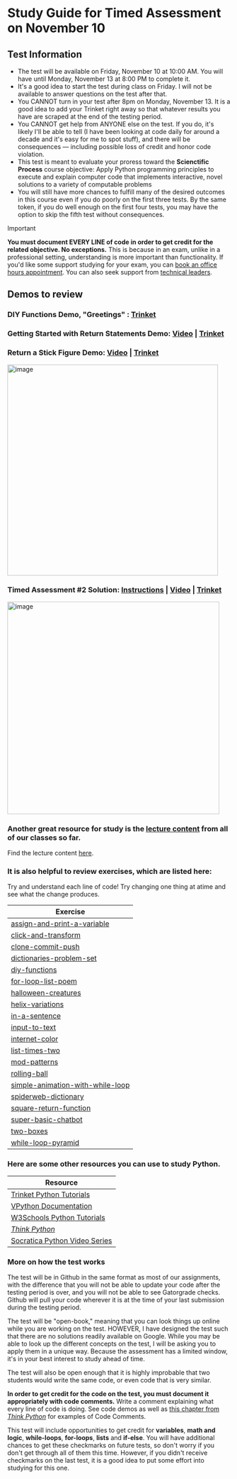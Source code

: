 # Study Guide for Timed Assessment on November 10

## Test Information 
- The test will be available on Friday, November 10 at 10:00 AM. You will have until Monday, November 13 at 8:00 PM to complete it.
- It's a good idea to start the test during class on Friday. I will not be available to answer questions on the test after that. 
- You CANNOT turn in your test after 8pm on Monday, November 13. It is a good idea to add your Trinket right away so that whatever results you have are scraped at the end of the testing period.
- You CANNOT get help from ANYONE else on the test. If you do, it's likely I'll be able to tell (I have been looking at code daily for around a decade and it's easy for me to spot stuff), and there will be consequences — including possible loss of credit and honor code violation.
- This test is meant to evaluate your proress toward the **Scienctific Process** course objective: Apply Python programming principles to execute and explain computer code that implements interactive, novel solutions to a variety of computable problems
- You will still have more chances to fulfill many of the desired outcomes in this course even if you do poorly on the first three tests. By the same token, if you do well enough on the first four tests, you may have the option to skip the fifth test without consequences. 
  
> [!IMPORTANT]
> **You must document EVERY LINE of code in order to get credit for the related objective. No exceptions.** This is because in an exam, unlike in a professional setting, understanding is more important than functionality. 
> If you'd like some support studying for your exam, you can [book an office hours appointment](https://calendar.google.com/calendar/u/0/appointments/schedules/AcZssZ1ZnFy9IkWemSjQ98WWhGh7UVwkph3U2RuDrrLt781dWM4x_bQPunp9mylOe8TXdHWjtKpGa1SP). You can also seek support from [technical leaders](https://www.cs.allegheny.edu/teaching/technicalleaders/). 

## Demos to review

### DIY Functions Demo, "Greetings" : [Trinket](https://trinket.io/library/trinkets/f4ce84d89c)

### Getting Started with Return Statements Demo: [Video](https://drive.google.com/file/d/1H3w1aeqjLrkO9rzd12F282WCJ1wZ3BW3/view?usp=share_link) | [Trinket](https://trinket.io/python/fa52a87ccd)

### Return a Stick Figure Demo: [Video](https://drive.google.com/file/d/1Qtyu2AhH2P3sObAaIAO7bvNUaafUL9rW/view?usp=sharing) | [Trinket](https://trinket.io/glowscript/355dfc8334)

<img width="476" alt="image" src="https://github.com/allegheny-college-cmpsc-100-fall-2023/course-materials/assets/8368413/d8d2e22f-aa95-4bca-9310-9fc27ff813ce">

### Timed Assessment #2 Solution: [Instructions](https://github.com/allegheny-college-cmpsc-100-fall-2023/sliding-wall-timed-assessment) | [Video](https://drive.google.com/file/d/1thuhZOU5Kd3eAgv-lcA_qNMg9ofSZXZ0/view?usp=drive_link) | [Trinket](https://trinket.io/glowscript/b552d57f2d)

<img width="479" alt="image" src="https://github.com/allegheny-college-cmpsc-100-fall-2023/course-materials/assets/8368413/2e0db054-449c-4a7d-9180-ba6120ddfbdf">

### Another great resource for study is the [lecture content](https://github.com/allegheny-college-cmpsc-100-fall-2023/course-materials/blob/main/lecture-content/lecture-links.md) from all of our classes so far. 

Find the lecture content [here](https://github.com/allegheny-college-cmpsc-100-fall-2023/course-materials/blob/main/lecture-content/lecture-links.md).

### It is also helpful to review exercises, which are listed here:

Try and understand each line of code! Try changing one thing at atime and see what the change produces. 

| Exercise | 
 |---| 
| [assign-and-print-a-variable](https://classroom.github.com/a/EXG71VKd) | 
| [click-and-transform](https://classroom.github.com/a/ukwMDO7H) | 
| [clone-commit-push](https://classroom.github.com/a/hGVTO8s9) | 
| [dictionaries-problem-set](https://classroom.github.com/a/OvJdzin3) | 
| [diy-functions](https://classroom.github.com/a/5VfQ8tSv) | 
| [for-loop-list-poem](https://classroom.github.com/a/Ou8wl27D) | 
| [halloween-creatures](https://classroom.github.com/a/ZL6oA7mn) | 
| [helix-variations](https://classroom.github.com/a/lJkp3J6D) | 
| [in-a-sentence](https://classroom.github.com/a/w5aouzXx) | 
| [input-to-text](https://classroom.github.com/a/jFzZ-fAX) | 
| [internet-color](https://classroom.github.com/a/Ji2_ZjjQ) | 
| [list-times-two](https://classroom.github.com/a/j9rG5y-W) | 
| [mod-patterns](https://classroom.github.com/a/Ou8wl27D) | 
| [rolling-ball](https://classroom.github.com/a/azAqr-wX) | 
| [simple-animation-with-while-loop](https://classroom.github.com/a/c9ySNs2p) | 
| [spiderweb-dictionary](https://classroom.github.com/a/VvXK03Pb) | 
| [square-return-function](https://classroom.github.com/a/4e3eF5ax) | 
| [super-basic-chatbot](https://classroom.github.com/a/8xzH-VuP) | 
| [two-boxes](https://classroom.github.com/a/IKa0spAE) | 
| [while-loop-pyramid](https://classroom.github.com/a/xWzVw3en) | 


### Here are some other resources you can use to study Python.

| Resource |
| --- |
| [Trinket Python Tutorials](https://docs.trinket.io/getting-started-with-python#/welcome/where-we-ll-go) |
| [VPython Documentation](https://www.glowscript.org/docs/VPythonDocs/index.html) |
| [W3Schools Python Tutorials](https://www.w3schools.com/python/) | 
| [*Think Python*](https://greenteapress.com/thinkpython2/html/) |
| [Socratica Python Video Series](https://www.youtube.com/watch?v=bY6m6_IIN94&list=PLi01XoE8jYohWFPpC17Z-wWhPOSuh8Er-) |


### More on how the test works

The test will be in Github in the same format as most of our assignments, with the difference that you will not be able to update your code after the testing period is over, and you will not be able to see Gatorgrade checks. Github will pull your code wherever it is at the time of your last submission during the testing period. 

The test will be "open-book," meaning that you can look things up online while you are working on the test. HOWEVER, I have designed the test such that there are no solutions readily available on Google. While you may be able to look up the different concepts on the test, I will be asking you to apply them in a unique way. Because the assessment has a limited window, it's in your best interest to study ahead of time. 

The test will also be open enough that it is highly improbable that two students would write the same code, or even code that is very similar. 

<strong>In order to get credit for the code on the test, you must document it appropriately with code comments.</strong> Write a comment explaining what every line of code is doing. See code demos as well as [this chapter from <em>Think Python</em>](https://greenteapress.com/thinkpython2/html/thinkpython2003.html#sec22) for examples of Code Comments.

This test will include opportunities to get credit for **variables**, **math and logic**, **while-loops**, **for-loops**, **lists** and **if-else**.  You will have additional chances to get these checkmarks on future tests, so don't worry if you don't get through all of them this time. However, if you didn't receive checkmarks on the last test, it is a good idea to put some effort into studying for this one. 
